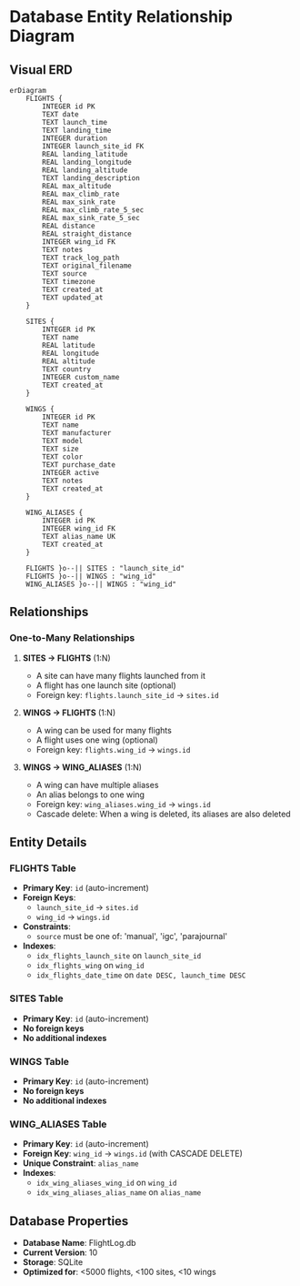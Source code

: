 # Database Entity Relationship Diagram

## Visual ERD

```mermaid
erDiagram
    FLIGHTS {
        INTEGER id PK
        TEXT date
        TEXT launch_time
        TEXT landing_time
        INTEGER duration
        INTEGER launch_site_id FK
        REAL landing_latitude
        REAL landing_longitude
        REAL landing_altitude
        TEXT landing_description
        REAL max_altitude
        REAL max_climb_rate
        REAL max_sink_rate
        REAL max_climb_rate_5_sec
        REAL max_sink_rate_5_sec
        REAL distance
        REAL straight_distance
        INTEGER wing_id FK
        TEXT notes
        TEXT track_log_path
        TEXT original_filename
        TEXT source
        TEXT timezone
        TEXT created_at
        TEXT updated_at
    }
    
    SITES {
        INTEGER id PK
        TEXT name
        REAL latitude
        REAL longitude
        REAL altitude
        TEXT country
        INTEGER custom_name
        TEXT created_at
    }
    
    WINGS {
        INTEGER id PK
        TEXT name
        TEXT manufacturer
        TEXT model
        TEXT size
        TEXT color
        TEXT purchase_date
        INTEGER active
        TEXT notes
        TEXT created_at
    }
    
    WING_ALIASES {
        INTEGER id PK
        INTEGER wing_id FK
        TEXT alias_name UK
        TEXT created_at
    }
    
    FLIGHTS }o--|| SITES : "launch_site_id"
    FLIGHTS }o--|| WINGS : "wing_id"
    WING_ALIASES }o--|| WINGS : "wing_id"
```

## Relationships

### One-to-Many Relationships

1. **SITES → FLIGHTS** (1:N)
   - A site can have many flights launched from it
   - A flight has one launch site (optional)
   - Foreign key: `flights.launch_site_id` → `sites.id`

2. **WINGS → FLIGHTS** (1:N)
   - A wing can be used for many flights
   - A flight uses one wing (optional)
   - Foreign key: `flights.wing_id` → `wings.id`

3. **WINGS → WING_ALIASES** (1:N)
   - A wing can have multiple aliases
   - An alias belongs to one wing
   - Foreign key: `wing_aliases.wing_id` → `wings.id`
   - Cascade delete: When a wing is deleted, its aliases are also deleted

## Entity Details

### FLIGHTS Table

- **Primary Key**: `id` (auto-increment)
- **Foreign Keys**:
  - `launch_site_id` → `sites.id`
  - `wing_id` → `wings.id`
- **Constraints**:
  - `source` must be one of: 'manual', 'igc', 'parajournal'
- **Indexes**:
  - `idx_flights_launch_site` on `launch_site_id`
  - `idx_flights_wing` on `wing_id`
  - `idx_flights_date_time` on `date DESC, launch_time DESC`

### SITES Table

- **Primary Key**: `id` (auto-increment)
- **No foreign keys**
- **No additional indexes**

### WINGS Table

- **Primary Key**: `id` (auto-increment)
- **No foreign keys**
- **No additional indexes**

### WING_ALIASES Table

- **Primary Key**: `id` (auto-increment)
- **Foreign Key**: `wing_id` → `wings.id` (with CASCADE DELETE)
- **Unique Constraint**: `alias_name`
- **Indexes**:
  - `idx_wing_aliases_wing_id` on `wing_id`
  - `idx_wing_aliases_alias_name` on `alias_name`

## Database Properties

- **Database Name**: FlightLog.db
- **Current Version**: 10
- **Storage**: SQLite
- **Optimized for**: <5000 flights, <100 sites, <10 wings
